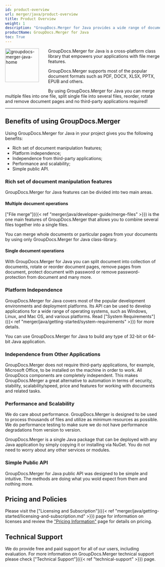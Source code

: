 ```yaml
---
id: product-overview
url: merger/java/product-overview
title: Product Overview
weight: 1
description: "GroupDocs.Merger for Java provides a wide range of document manipulation features - merge multiple files into one file, split single file to separate files, reorder, rotate and remove document pages without third-party tools."
productName: GroupDocs.Merger for Java
toc: True
---
```


<img src="merger/java/images/home.png" alt="groupdocs-merger-java-home" align="left" style="width:110px; margin: 0 30px 30px 0"/>

GroupDocs.Merger for Java is a cross-platform class library that empowers your applications with file merge features.

GroupDocs.Merger supports most of the popular document formats such as PDF, DOCX, XLSX, PPTX, EPUB and others.

By using GroupDocs.Merger for Java you can merge multiple files into one file, split single file into several files, reorder, rotate and remove document pages  and no third-party applications required!

------

## Benefits of using GroupDocs.Merger

Using GroupDocs.Merger for Java in your project gives you the following benefits:

- Rich set of document manipulation features;
- Platform independence;
- Independence from third-party applications;
- Performance and scalability;
- Simple public API.

### Rich set of document manipulation features

GroupDocs.Merger for Java features can be divided into two main areas.

#### Multiple document operations

["File merge"]({{< ref "merger/java/developer-guide/merge-files" >}}) is the one main features of GroupDocs.Merger that allows you to combine several files together into a single files.

You can merge whole documents or particular pages from your documents by using only GroupDocs.Merger for Java class-library.

#### Single document operations

With GroupDocs.Merger for Java you can split document into collection of documents, rotate or reorder document pages, remove pages from document, protect document with password or remove password-protection from document and many more.

### Platform Independence

GroupDocs.Merger for Java covers most of the popular development environments and deployment platforms. Its API can be used to develop applications for a wide range of operating systems, such as Windows, Linux, and Mac OS, and various platforms. Read ["System Requirements"]({{< ref "merger/java/getting-started/system-requirements" >}}) for more details.

You can use GroupDocs.Merger for Java to build any type of 32-bit or 64-bit Java application.

### Independence from Other Applications

GroupDocs.Merger does not require third-party applications, for example, Microsoft Office, to be installed on the machine in order to work. All GroupDocs components are completely independent. This makes GroupDocs.Merger a great alternative to automation in terms of security, stability, scalability/speed, price and features for working with documents and related tasks.

### Performance and Scalability

We do care about performance. GroupDocs.Merger is designed to be used to process thousands of files and utilize as minimum resources as possible. We do performance testing to make sure we do not have performance degradations from version to version.

GroupDocs.Merger is a single Java package that can be deployed with any Java application by simply copying it or installing via NuGet. You do not need to worry about any other services or modules.

### Simple Public API

GroupDocs.Merger for Java public API was designed to be simple and intuitive. The methods are doing what you wold expect from them and nothing more.

## Pricing and Policies

Please visit the ["Licensing and Subscription"]({{< ref "merger/java/getting-started/licensing-and-subscription.md" >}}) page for information on licenses and review the ["Pricing Information"](https://purchase.groupdocs.com/pricing/merger/java) page for details on pricing.

## Technical Support

We do provide free and paid support for all of our users, including evaluation. For more information on GroupDocs.Merger technical support please check ["Technical Support"]({{< ref "technical-support" >}}) page.
